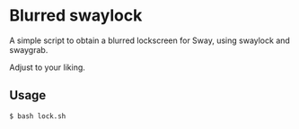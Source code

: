# Blurred swaylock

A simple script to obtain a blurred lockscreen for Sway, using swaylock and swaygrab.

Adjust to your liking.

## Usage

```
$ bash lock.sh
```
